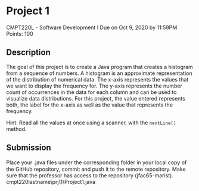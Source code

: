 # Project 1
CMPT220L - Software Development I
Due on Oct 9, 2020 by 11:59PM
Points: 100

## Description
The goal of this project is to create a Java program that creates a histogram from a sequence of numbers. A
histogram is an approximate representation of the distribution of numerical data. 
The x-axis represents the
values that we want to display the frequency for. 
The y-axis represents the number count of occurrences in
the data for each column and can be used to visualize data distributions.
For this project, the value entered represents both, the label for the x-axis as well as the value that
represents the frequency.

Hint: Read all the values at once using a scanner, with the ```nextLine()``` method.

## Submission
Place your .java ﬁles under the corresponding folder in your local copy of the GitHub repository, commit and
push it to the remote repository. Make sure that the professor has access to the repository (jfac65-marist).
cmpt220lastname\prj\1\Project1.java
